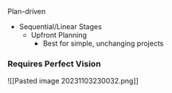Plan-driven
- Sequential/Linear Stages
	- Upfront Planning
		- Best for simple, unchanging projects


### Requires Perfect Vision
![[Pasted image 20231103230032.png]]
